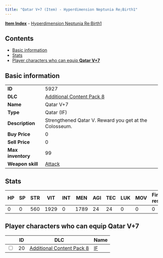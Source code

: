 ```yaml
---
title: "Qatar V+7 (Item) - Hyperdimension Neptunia Re;Birth1"
---
```


[**Item Index**](/neptunia/rb1/item/index.html) - [Hyperdimension Neptunia Re;Birth1](/neptunia/rb1)

## Contents

- [Basic information](#basic-information)
- [Stats](#stats)
- [Player characters who can equip **Qatar V+7**](#player-characters-who-can-equip-qatar-v-7)

## Basic information

|   |   |
| -- | -- |
| **ID** | 5927 |
| **DLC** | [Additional Content Pack 8](/neptunia/rb1/dlc/17-pack8.html) |
| **Name** | Qatar V+7 |
| **Type** | Qatar (IF) |
| **Description** | Strengthened Qatar V. Reward you get at the Colosseum. |
| **Buy Price** | 0 |
| **Sell Price** | 0 |
| **Max inventory** | 99 |
| **Weapon skill** | [Attack](/neptunia/rb1/skill/17-3201-attack.html) |


## Stats

| HP | SP | STR | VIT | INT | MEN | AGI | TEC | LUK | MOV | Fire res. | Ice res. | Wind res. | Lightning res. |
| -- | -- | --- | --- | --- | --- | --- | --- | --- | --- | --------- | -------- | --------- | -------------- |
| 0 | 0 | 560 | 1929 | 0 | 1789 | 24 | 24 | 0 | 0 | 0 | 0 | 0 | 0 |


## Player characters who can equip **Qatar V+7**

|    | ID | DLC | Name |
| -- | -- | --- | ---- |
| <input type="checkbox" id="rb1-player-17-20" class="trackbox" /> | 20 | [Additional Content Pack 8](/neptunia/rb1/dlc/17-pack8.html) | [IF](/neptunia/rb1/player/17-20-if.html) |
